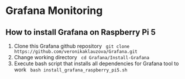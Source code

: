 # Grafana Monitoring

## How to install Grafana on Raspberry Pi 5
1. Clone this Grafana github repository
``` git clone https://github.com/veronikaklauzova/Grafana.git```
2. Change working directory
``` cd Grafana/Install-Grafana```
3. Execute bash script that installs all dependencies for Grafana tool to work
``` bash install_grafana_raspberry_pi5.sh```

